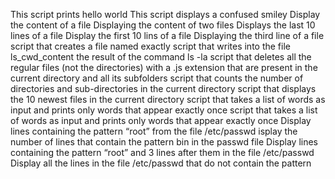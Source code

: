 This script prints hello world
This script displays a confused smiley
Display the content of a file
Displaying the content of two files
Displays the last 10 lines of a file
Display the first 10 lins of a file
Displaying the third line of a file
script that creates a file named exactly 
script that writes into the file ls_cwd_content the result of the command ls -la
script that deletes all the regular files (not the directories) with a .js extension that are present in the current directory and all its subfolders
script that counts the number of directories and sub-directories in the current directory
script that displays the 10 newest files in the current directory 
script that takes a list of words as input and prints only words that appear exactly once
script that takes a list of words as input and prints only words that appear exactly once
Display lines containing the pattern “root” from the file /etc/passwd
isplay the number of lines that contain the pattern bin in the passwd file
Display lines containing the pattern “root” and 3 lines after them in the file /etc/passwd
Display all the lines in the file /etc/passwd that do not contain the pattern
